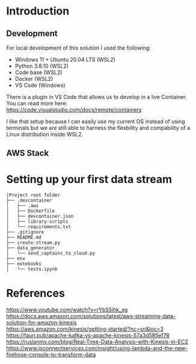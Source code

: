 # Introduction

## Development
For local development of this solution I used the following:
* Windows 11 + Ubuntu 20.04 LTS (WSL2)
* Python 3.8.10 (WSL2)
* Code base (WSL2)
* Docker (WSL2)
* VS Code (Windows)

There is a plugin in VS Code that allows us to develop in a live Container. You can read more here: https://code.visualstudio.com/docs/remote/containers

I like that setup because I can easily use my current OS instead of using terminals but we are still able to harness the flexbility and compability of a Linux distribution inside WSL2.

## AWS Stack


# Setting up your first data stream



```
|Project root folder
├── .devcontainer
│   ├── .aws
│   ├── Dockerfile
│   ├── devcontainer.json
│   ├── library-scripts
│   └── requirements.txt
├── .gitignore
├── README.md
├── create-stream.py
├── data_generator
│   └── send_captains_to_cloud.py
├── env
├── notebooks
│   └── tests.ipynb

```
# References
https://www.youtube.com/watch?v=rYbS5ihk_xg<br>
https://docs.aws.amazon.com/solutions/latest/aws-streaming-data-solution-for-amazon-kinesis<br>
https://aws.amazon.com/kinesis/getting-started/?nc=sn&loc=3<br>
https://faun.pub/apache-kafka-vs-apache-kinesis-57a3d585ef78<br>
https://ruslanmv.com/blog/Real-Time-Data-Analysis-with-Kinesis-in-EC2<br>
https://www.ioconnectservices.com/insight/using-lambda-and-the-new-firehose-console-to-transform-data<br>